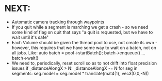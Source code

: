 # NEXT:
- Automatic camera tracking through waypoints
- If you quit while a segment is marching we get a crash - so we need some kind of flag on quit that says "a quit is requested, but we have to wait until it's safe"
- Each Volume should be given the thread pool to use, not create its own - however, this requires that we have some way to wait on a batch, not on all jobs. Like:
    auto batch = pool->startBatch();
    batch->enqueue()
    ...
    batch->wait()
- We need to, periodically, reset scroll so as to not drift into float precision issues
    if _distanceAlongX > N:
        _distanceAlongX -= N
        for seg in segments:
            seg.model = seg.model * translate(mat4(1), vec3(0,0,-N))

